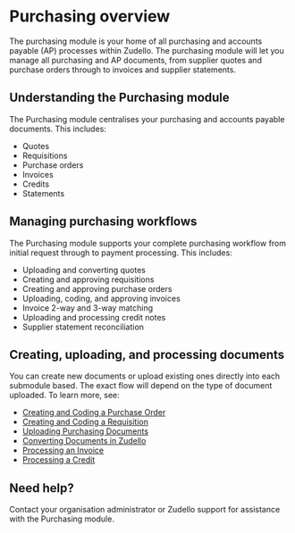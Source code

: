 # Purchasing overview

The purchasing module is your home of all purchasing and accounts payable (AP) processes within Zudello. The purchasing module will let you manage all purchasing and AP documents, from supplier quotes  and purchase orders through to invoices and supplier statements. 

## Understanding the Purchasing module

The Purchasing module centralises your purchasing and accounts payable documents. This includes:

- Quotes
- Requisitions
- Purchase orders
- Invoices
- Credits
- Statements

## Managing purchasing workflows

The Purchasing module supports your complete purchasing workflow from initial request through to payment processing. This includes:

- Uploading and converting quotes
- Creating and approving requisitions
- Creating and approving purchase orders
- Uploading, coding, and approving invoices
- Invoice 2-way and 3-way matching
- Uploading and processing credit notes
- Supplier statement reconciliation

## Creating, uploading, and processing documents

You can create new documents or upload existing ones directly into each submodule based. The exact flow will depend on the type of document uploaded. To learn more, see:

- [Creating and Coding a Purchase Order](creating-and-coding-a-purchase-order.md)
- [Creating and Coding a Requisition](creating-and-coding-a-requisition.md)
- [Uploading Purchasing Documents](uploading-purchasing-documents.md)
- [Converting Documents in Zudello](converting-documents-in-zudello.md)
- [Processing an Invoice](processing-an-invoice.md)
- [Processing a Credit](processing-a-credit.md)
<!-- - Two-way matching 
- Three-way matching -->

## Need help?

Contact your organisation administrator or Zudello support for assistance with the Purchasing module.